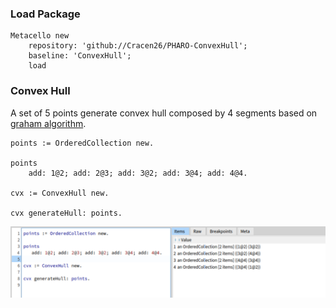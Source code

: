 ### Load Package
```
Metacello new
	repository: 'github://Cracen26/PHARO-ConvexHull';
	baseline: 'ConvexHull';
	load

```

### Convex Hull 
A set of 5 points generate convex hull composed by 4 segments based on [graham algorithm](https://muthu.co/understanding-graham-scan-algorithm-for-finding-the-convex-hull-of-a-set-of-points/).

```
points := OrderedCollection new.

points
	add: 1@2; add: 2@3; add: 3@2; add: 3@4; add: 4@4.

cvx := ConvexHull new.

cvx generateHull: points.
```
![Playgroud](play.png)
